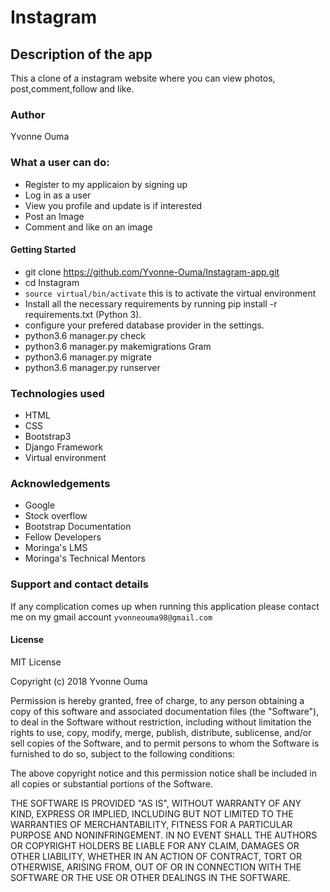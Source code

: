 # Instagram

## Description of the app
This a clone of a instagram website where you can view photos, post,comment,follow and like.

### Author
Yvonne Ouma

### What a user can do:
* Register to my applicaion by signing up
* Log in as a user
* View you profile and update is if interested
* Post an Image 
* Comment and like on an image

#### Getting Started
* git clone https://github.com/Yvonne-Ouma/Instagram-app.git
* cd Instagram
* ```source virtual/bin/activate``` this is to activate the virtual environment
* Install all the necessary requirements by running pip install -r requirements.txt (Python 3).
* configure your prefered database provider in the settings.
* python3.6 manager.py check
* python3.6 manager.py makemigrations Gram
* python3.6 manager.py migrate
* python3.6 manager.py runserver

### Technologies used
* HTML
* CSS
* Bootstrap3
* Django Framework
* Virtual environment

### Acknowledgements
* Google
* Stock overflow
* Bootstrap Documentation
* Fellow Developers
* Moringa's LMS
* Moringa's Technical Mentors

### Support and contact details
If any complication comes up when running this application please contact me on my gmail account ```yvonneouma98@gmail.com```
#### License
MIT License

Copyright (c) 2018 Yvonne Ouma

Permission is hereby granted, free of charge, to any person obtaining a copy of this software and associated documentation files (the "Software"), to deal in the Software without restriction, including without limitation the rights to use, copy, modify, merge, publish, distribute, sublicense, and/or sell copies of the Software, and to permit persons to whom the Software is furnished to do so, subject to the following conditions:

The above copyright notice and this permission notice shall be included in all copies or substantial portions of the Software.

THE SOFTWARE IS PROVIDED "AS IS", WITHOUT WARRANTY OF ANY KIND, EXPRESS OR IMPLIED, INCLUDING BUT NOT LIMITED TO THE WARRANTIES OF MERCHANTABILITY, FITNESS FOR A PARTICULAR PURPOSE AND NONINFRINGEMENT. IN NO EVENT SHALL THE AUTHORS OR COPYRIGHT HOLDERS BE LIABLE FOR ANY CLAIM, DAMAGES OR OTHER LIABILITY, WHETHER IN AN ACTION OF CONTRACT, TORT OR OTHERWISE, ARISING FROM, OUT OF OR IN CONNECTION WITH THE SOFTWARE OR THE USE OR OTHER DEALINGS IN THE SOFTWARE.